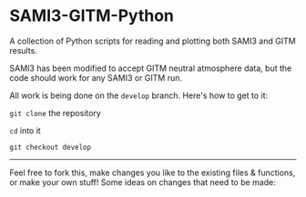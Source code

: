 # SAMI3-GITM-Python

A collection of Python scripts for reading and plotting both SAMI3 and GITM results.

SAMI3 has been modified to accept GITM neutral atmosphere data, but the code should work for any SAMI3 or GITM run.


All work is being done on the `develop` branch. Here's how to get to it:

`git clone` the repository

`cd` into it

`git checkout develop`

----

Feel free to fork this, make changes you like to the existing files & functions, or make your own stuff! Some ideas on changes that need to be made:


